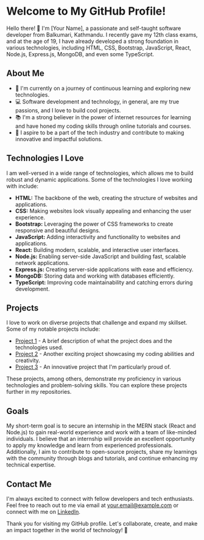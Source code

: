 # Welcome to My GitHub Profile!

Hello there! 👋 I'm [Your Name], a passionate and self-taught software developer from Balkumari, Kathmandu. I recently gave my 12th class exams, and at the age of 19, I have already developed a strong foundation in various technologies, including HTML, CSS, Bootstrap, JavaScript, React, Node.js, Express.js, MongoDB, and even some TypeScript.

## About Me

- 🌱 I'm currently on a journey of continuous learning and exploring new technologies.
- 💻 Software development and technology, in general, are my true passions, and I love to build cool projects.
- 📚 I'm a strong believer in the power of internet resources for learning and have honed my coding skills through online tutorials and courses.
- 🚀 I aspire to be a part of the tech industry and contribute to making innovative and impactful solutions.

## Technologies I Love

I am well-versed in a wide range of technologies, which allows me to build robust and dynamic applications. Some of the technologies I love working with include:

- **HTML:** The backbone of the web, creating the structure of websites and applications.
- **CSS:** Making websites look visually appealing and enhancing the user experience.
- **Bootstrap:** Leveraging the power of CSS frameworks to create responsive and beautiful designs.
- **JavaScript:** Adding interactivity and functionality to websites and applications.
- **React:** Building modern, scalable, and interactive user interfaces.
- **Node.js:** Enabling server-side JavaScript and building fast, scalable network applications.
- **Express.js:** Creating server-side applications with ease and efficiency.
- **MongoDB:** Storing data and working with databases efficiently.
- **TypeScript:** Improving code maintainability and catching errors during development.

## Projects

I love to work on diverse projects that challenge and expand my skillset. Some of my notable projects include:

- [Project 1](link-to-project-1) - A brief description of what the project does and the technologies used.
- [Project 2](link-to-project-2) - Another exciting project showcasing my coding abilities and creativity.
- [Project 3](link-to-project-3) - An innovative project that I'm particularly proud of.

These projects, among others, demonstrate my proficiency in various technologies and problem-solving skills. You can explore these projects further in my repositories.

## Goals

My short-term goal is to secure an internship in the MERN stack (React and Node.js) to gain real-world experience and work with a team of like-minded individuals. I believe that an internship will provide an excellent opportunity to apply my knowledge and learn from experienced professionals. Additionally, I aim to contribute to open-source projects, share my learnings with the community through blogs and tutorials, and continue enhancing my technical expertise.

## Contact Me

I'm always excited to connect with fellow developers and tech enthusiasts. Feel free to reach out to me via email at [your.email@example.com](mailto:your.email@example.com) or connect with me on [LinkedIn](https://www.linkedin.com/in/yourusername).

Thank you for visiting my GitHub profile. Let's collaborate, create, and make an impact together in the world of technology! 🚀
